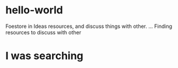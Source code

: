 # hello-world
Foestore in Ideas resources, and discuss things with other.
...
Finding resources to discuss with other

 # I was searching 
